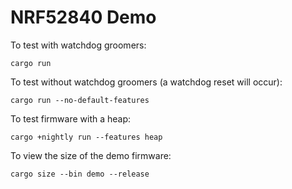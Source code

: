 # NRF52840 Demo

To test with watchdog groomers:
```
cargo run 
```

To test without watchdog groomers (a watchdog reset will occur):
```
cargo run --no-default-features
```

To test firmware with a heap:
```
cargo +nightly run --features heap
```

To view the size of the demo firmware:
```
cargo size --bin demo --release
```
